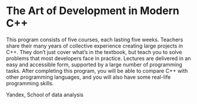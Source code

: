 # The Art of Development in Modern C++

This program consists of five courses, each lasting five weeks. Teachers share their many years of collective experience creating large projects in C++. They don’t just cover what’s in the textbook, but teach you to solve problems that most developers face in practice. Lectures are delivered in an easy and accessible form, supported by a large number of programming tasks. After completing this program, you will be able to compare C++ with other programming languages, and you will also have some real-life programming skills.

Yandex, School of data analysis
